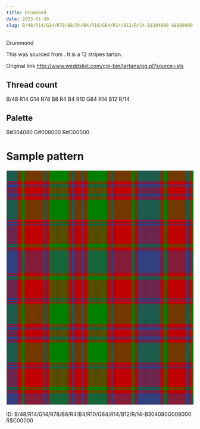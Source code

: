 ```yaml
---
title: Drummond
date: 2023-01-20
slug: B/48/R14/G14/R78/B8/R4/B4/R10/G84/R14/B12/R/14-B$304080 G$008000 R$C00000
---
```

Drummond

This was sourced from <no value>.  It is a 12 stripes tartan.

Original link http://www.weddslist.com/cgi-bin/tartans/pg.pl?source=sts

## Thread count
B/48 R14 G14 R78 B8 R4 B4 R10 G84 R14 B12 R/14

## Palette
B#304080 G#008000 R#C00000

# Sample pattern

![Tartan detail](tartan.png "B/48 R14 G14 R78 B8 R4 B4 R10 G84 R14 B12 R/14 tartan")

ID: B/48/R14/G14/R78/B8/R4/B4/R10/G84/R14/B12/R/14-B$304080 G$008000 R$C00000